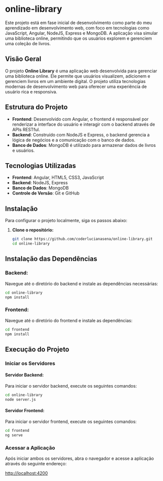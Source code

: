 # online-library
Este projeto está em fase inicial de desenvolvimento como parte do meu aprendizado em desenvolvimento web, com foco em tecnologias como JavaScript, Angular, NodeJS, Express e MongoDB. A aplicação visa simular uma biblioteca online, permitindo que os usuários explorem e gerenciem uma coleção de livros. 

## Visão Geral

O projeto **Online Library** é uma aplicação web desenvolvida para gerenciar uma biblioteca online. Ele permite que usuários visualizem, adicionem e gerenciem livros em um ambiente digital. O projeto utiliza tecnologias modernas de desenvolvimento web para oferecer uma experiência de usuário rica e responsiva.

## Estrutura do Projeto

- **Frontend**: Desenvolvido com Angular, o frontend é responsável por renderizar a interface do usuário e interagir com o backend através de APIs RESTful.
- **Backend**: Construído com NodeJS e Express, o backend gerencia a lógica de negócios e a comunicação com o banco de dados.
- **Banco de Dados**: MongoDB é utilizado para armazenar dados de livros e usuários.

## Tecnologias Utilizadas

- **Frontend**: Angular, HTML5, CSS3, JavaScript
- **Backend**: NodeJS, Express
- **Banco de Dados**: MongoDB
- **Controle de Versão**: Git e GitHub

## Instalação

Para configurar o projeto localmente, siga os passos abaixo:

1. **Clone o repositório:**

   ```bash
   git clone https://github.com/coderlucianasena/online-library.git
   cd online-library 


## **Instalação das Dependências**

### Backend:

Navegue até o diretório do backend e instale as dependências necessárias:

```bash
cd online-library
npm install
```
### Frontend:

Navegue até o diretório do frontend e instale as dependências:

```bash
cd frontend
npm install
```
## Execução do Projeto

### Iniciar os Servidores

#### Servidor Backend:

Para iniciar o servidor backend, execute os seguintes comandos:

```bash
cd online-library
node server.js
```
#### Servidor Frontend:

Para iniciar o servidor frontend, execute os seguintes comandos:

```bash
cd frontend
ng serve
```
### Acessar a Aplicação

Após iniciar ambos os servidores, abra o navegador e acesse a aplicação através do seguinte endereço:

[http://localhost:4200](http://localhost:4200)

